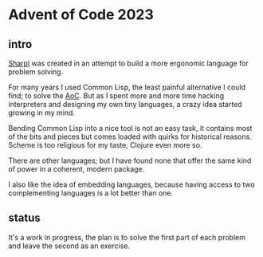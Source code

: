 # Advent of Code 2023

## intro
[Sharpl](https://github.com/codr7/sharpl/tree/main) was created in an attempt to build a more ergonomic language for problem solving.<br/>

For many years I used Common Lisp, the least painful alternative I could find; to solve the [AoC](https://adventofcode.com/).
But as I spent more and more time hacking interpreters and designing my own tiny languages, a crazy idea started growing in my mind.<br/>

Bending Common Lisp into a nice tool is not an easy task, it contains most of the bits and pieces but comes loaded with quirks for historical reasons.
Scheme is too religious for my taste, Clojure even more so.<br/>

There are other languages; but I have found none that offer the same kind of power in a coherent, modern package.<br/>

I also like the idea of embedding languages, because having access to two complementing languages is a lot better than one.

## status
It's a work in progress, the plan is to solve the first part of each problem and leave the second as an exercise.